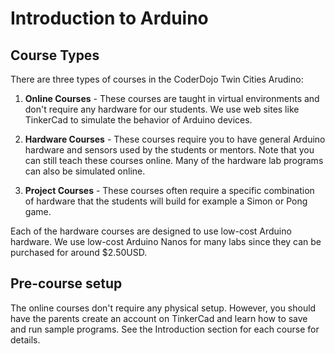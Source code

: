 # Introduction to Arduino

## Course Types
There are three types of courses in the CoderDojo Twin Cities Arudino:

1. **Online Courses** - These courses are taught in virtual environments and don't require any hardware for our students.  We use web sites like TinkerCad to simulate the behavior of Arduino devices.

2. **Hardware Courses** - These courses require you to have general Arduino hardware and sensors used by the students or mentors. Note that you can still teach these courses online.  Many of the hardware lab programs can also be simulated online.
3. **Project Courses** - These courses often require a specific combination of hardware that the students will build for example a Simon or Pong game.  

Each of the hardware courses are designed to use low-cost Arduino hardware.  We use low-cost Arduino Nanos for many labs since they can be purchased for around $2.50USD.

## Pre-course setup
The online courses don't require any physical setup.  However, you should have the parents create an account on TinkerCad and learn how to save and run sample programs.  See the Introduction section for each course for details.

